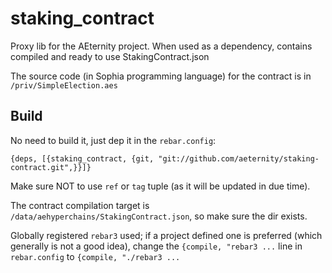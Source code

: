 staking_contract
=====

Proxy lib for the AEternity project. When used as a dependency, contains compiled and ready to use StakingContract.json

The source code (in Sophia programming language) for the contract is in `/priv/SimpleElection.aes`

Build
-----

No need to build it, just dep it in the `rebar.config`:

`{deps, [{staking_contract, {git, "git://github.com/aeternity/staking-contract.git",}}]}`

Make sure NOT to use `ref` or `tag` tuple (as it will be updated in due time).

The contract compilation target is `/data/aehyperchains/StakingContract.json`, so make sure the dir exists.

Globally registered `rebar3` used; if a project defined one is preferred (which generally is not a good idea), change the `{compile, "rebar3 ...` line in `rebar.config` to `{compile, "./rebar3 ...` 
